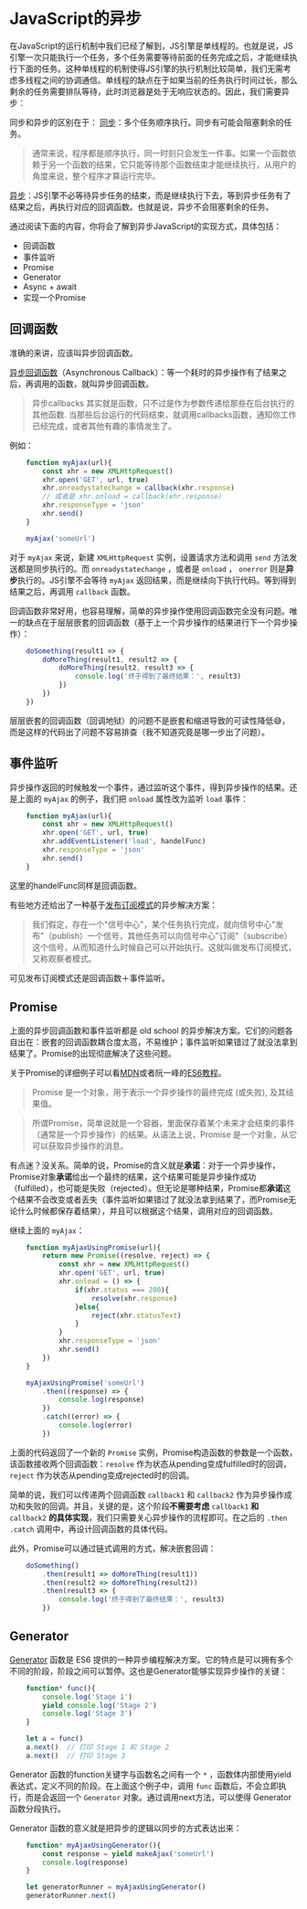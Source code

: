 # JavaScript的异步

在JavaScript的运行机制中我们已经了解到，JS引擎是单线程的。也就是说，JS引擎一次只能执行一个任务，多个任务需要等待前面的任务完成之后，才能继续执行下面的任务。这种单线程的机制使得JS引擎的执行机制比较简单，我们无需考虑多线程之间的协调通信。单线程的缺点在于如果当前的任务执行时间过长，那么剩余的任务需要排队等待，此时浏览器是处于无响应状态的。因此，我们需要异步：

同步和异步的区别在于：
[同步](https://developer.mozilla.org/zh-CN/docs/learn/JavaScript/%E5%BC%82%E6%AD%A5/%E6%A6%82%E5%BF%B5)：多个任务顺序执行。同步有可能会阻塞剩余的任务。
>通常来说，程序都是顺序执行，同一时刻只会发生一件事。如果一个函数依赖于另一个函数的结果，它只能等待那个函数结束才能继续执行，从用户的角度来说，整个程序才算运行完毕。

[异步](https://developer.mozilla.org/zh-CN/docs/learn/JavaScript/%E5%BC%82%E6%AD%A5/%E6%A6%82%E5%BF%B5)：JS引擎不必等待异步任务的结束，而是继续执行下去，等到异步任务有了结果之后，再执行对应的回调函数。也就是说，异步不会阻塞剩余的任务。

通过阅读下面的内容，你将会了解到异步JavaScript的实现方式，具体包括：
* 回调函数
* 事件监听
* Promise
* Generator
* Async + await
* 实现一个Promise

## 回调函数

准确的来讲，应该叫异步回调函数。

[异步回调函数](https://developer.mozilla.org/zh-CN/docs/learn/JavaScript/%E5%BC%82%E6%AD%A5/%E7%AE%80%E4%BB%8B)（Asynchronous Callback）：等一个耗时的异步操作有了结果之后，再调用的函数，就叫异步回调函数。
>异步callbacks 其实就是函数，只不过是作为参数传递给那些在后台执行的其他函数. 当那些后台运行的代码结束，就调用callbacks函数，通知你工作已经完成，或者其他有趣的事情发生了。

例如：
```javascript
    function myAjax(url){
        const xhr = new XMLHttpRequest()
        xhr.open('GET', url, true)
        xhr.onreadystatechange = callback(xhr.response)
        // 或者是 xhr.onload = callback(xhr.response)
        xhr.responseType = 'json'
        xhr.send()
    }

    myAjax('someUrl')
```
对于 `myAjax` 来说，新建 `XMLHttpRequest` 实例，设置请求方法和调用 `send` 方法发送都是同步执行的。而 `onreadystatechange` ，或者是 `onload` ， `onerror` 则是**异步**执行的。JS引擎不会等待 `myAjax` 返回结果，而是继续向下执行代码。等到得到结果之后，再调用 `callback` 函数。

回调函数非常好用，也容易理解，简单的异步操作使用回调函数完全没有问题。唯一的缺点在于层层嵌套的回调函数（基于上一个异步操作的结果进行下一个异步操作）：

```javascript
    doSomething(result1 => {
        doMoreThing(result1, result2 => {
            doMoreThing(result2, result3 => {
                console.log('终于得到了最终结果：', result3)
            })
        })
    })
```

层层嵌套的回调函数（回调地狱）的问题不是嵌套和缩进导致的可读性降低:sweat_smile:，而是这样的代码出了问题不容易排查（我不知道究竟是哪一步出了问题）。

## 事件监听

异步操作返回的时候触发一个事件，通过监听这个事件，得到异步操作的结果。还是上面的 `myAjax` 的例子，我们把 `onload` 属性改为监听 `load` 事件：

```javascript
    function myAjax(url){
        const xhr = new XMLHttpRequest()
        xhr.open('GET', url, true)
        xhr.addEventListener('load', handelFunc)
        xhr.responseType = 'json'
        xhr.send()
    }
```
这里的handelFunc同样是回调函数。

有些地方还给出了一种基于[发布订阅模式](http://www.ruanyifeng.com/blog/2012/12/asynchronous%EF%BC%BFjavascript.html)的异步解决方案：

>我们假定，存在一个"信号中心"，某个任务执行完成，就向信号中心"发布"（publish）一个信号，其他任务可以向信号中心"订阅"（subscribe）这个信号，从而知道什么时候自己可以开始执行。这就叫做发布订阅模式，又称观察者模式。

可见发布订阅模式还是回调函数＋事件监听。

## Promise

上面的异步回调函数和事件监听都是 old school 的异步解决方案。它们的问题各自出在：嵌套的回调函数耦合度太高，不易维护；事件监听如果错过了就没法拿到结果了。Promise的出现彻底解决了这些问题。

关于Promise的详细例子可以看[MDN](https://developer.mozilla.org/zh-CN/docs/Web/JavaScript/Reference/Global_Objects/Promise)或者阮一峰的[ES6教程](https://es6.ruanyifeng.com/#docs/promise)。
>Promise 是一个对象，用于表示一个异步操作的最终完成 (或失败), 及其结果值。

>所谓Promise，简单说就是一个容器，里面保存着某个未来才会结束的事件（通常是一个异步操作）的结果。从语法上说，Promise 是一个对象，从它可以获取异步操作的消息。

有点迷？没关系。简单的说，Promise的含义就是**承诺**：对于一个异步操作，Promise对象**承诺**给出一个最终的结果，这个结果可能是异步操作成功（fulfilled），也可能是失败（rejected）。但无论是哪种结果，Promise都**承诺**这个结果不会改变或者丢失（事件监听如果错过了就没法拿到结果了，而Promise无论什么时候都保存着结果），并且可以根据这个结果，调用对应的回调函数。

继续上面的 `myAjax`：

```javascript
    function myAjaxUsingPromise(url){
        return new Promise((resolve, reject) => {
            const xhr = new XMLHttpRequest()
            xhr.open('GET', url, true)
            xhr.onload = () => {
                if(xhr.status === 200){
                    resolve(xhr.response)
                }else{
                    reject(xhr.statusText)
                }
            }
            xhr.responseType = 'json'
            xhr.send()
        })
    }

    myAjaxUsingPromise('someUrl')
        .then((response) => {
            console.log(response)
        })
        .catch((error) => {
            console.log(error)
        })
```

上面的代码返回了一个新的 `Promise` 实例，Promise构造函数的参数是一个函数，该函数接收两个回调函数：`resolve` 作为状态从pending变成fulfilled时的回调，`reject` 作为状态从pending变成rejected时的回调。

简单的说，我们可以传递两个回调函数 `callback1` 和 `callback2` 作为异步操作成功和失败的回调。并且，关键的是，这个阶段**不需要考虑** `callback1` **和** `callback2` **的具体实现**，我们只需要关心异步操作的流程即可。在之后的 `.then .catch` 调用中，再设计回调函数的具体代码。

此外，Promise可以通过链式调用的方式，解决嵌套回调：
```javascript
    doSomething()
        .then(result1 => doMoreThing(result1))
        .then(result2 => doMoreThing(result2))
        .then(result3 => {
            console.log('终于得到了最终结果：', result3)
        })
```

## Generator

[Generator](https://es6.ruanyifeng.com/#docs/generator#%E5%BA%94%E7%94%A8) 函数是 ES6 提供的一种异步编程解决方案。它的特点是可以拥有多个不同的阶段，阶段之间可以暂停。这也是Generator能够实现异步操作的关键：

```javascript
    function* func(){
        console.log('Stage 1')
        yield console.log('Stage 2')
        console.log('Stage 3')
    }

    let a = func()
    a.next()  // 打印 Stage 1 和 Stage 2
    a.next()  // 打印 Stage 3
```
Generator 函数的function关键字与函数名之间有一个 `*` ，函数体内部使用yield表达式，定义不同的阶段。在上面这个例子中，调用 `func` 函数后，不会立即执行，而是会返回一个 `Generator` 对象。通过调用next方法，可以使得 Generator 函数分段执行。

Generator 函数的意义就是把异步的逻辑以同步的方式表达出来：

```javascript
    function* myAjaxUsingGenerator(){
        const response = yield makeAjax('someUrl')
        console.log(response)
    }

    let generatorRunner = myAjaxUsingGenerator()
    generatorRunner.next()
```